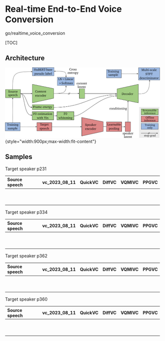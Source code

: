 # Real-time End-to-End Voice Conversion

go/realtime_voice_conversion

<!--*
# Document freshness: For more information, see go/fresh-source.
freshness: { owner: 'yanghm' reviewed: '2023-08-27' }
*-->

[TOC]

## Architecture

![System Design](images/system_diagram.png){style="width:900px;max-width:fit-content"}

## Samples

<g3mark-audio url="samples/target/p231_001_002_003.wav">Target speaker
p231</g3mark-audio>

Source speech                                                                    | vc_2023_08_11                                                                                                              | QuickVC                                                                                                              | DiffVC                                                                                                              | VQMIVC                                                                                                              | PPGVC
:------------------------------------------------------------------------------- | :------------------------------------------------------------------------------------------------------------------------- | :------------------------------------------------------------------------------------------------------------------- | :------------------------------------------------------------------------------------------------------------------ | :------------------------------------------------------------------------------------------------------------------ | :----
<g3mark-audio url="samples/source/1089_134686_000001_000001.wav"></g3mark-audio> | <g3mark-audio url="samples/converted/1089_134686_000001_000001_to_p231_001_002_003_algo_vc_2023_08_11.wav"></g3mark-audio> | <g3mark-audio url="samples/converted/1089_134686_000001_000001_to_p231_001_002_003_algo_QuickVC.wav"></g3mark-audio> | <g3mark-audio url="samples/converted/1089_134686_000001_000001_to_p231_001_002_003_algo_DiffVC.wav"></g3mark-audio> | <g3mark-audio url="samples/converted/1089_134686_000001_000001_to_p231_001_002_003_algo_VQMIVC.wav"></g3mark-audio> | <g3mark-audio url="samples/converted/1089_134686_000001_000001_to_p231_001_002_003_algo_PPGVC.wav"></g3mark-audio>
<g3mark-audio url="samples/source/1188_133604_000004_000005.wav"></g3mark-audio> | <g3mark-audio url="samples/converted/1188_133604_000004_000005_to_p231_001_002_003_algo_vc_2023_08_11.wav"></g3mark-audio> | <g3mark-audio url="samples/converted/1188_133604_000004_000005_to_p231_001_002_003_algo_QuickVC.wav"></g3mark-audio> | <g3mark-audio url="samples/converted/1188_133604_000004_000005_to_p231_001_002_003_algo_DiffVC.wav"></g3mark-audio> | <g3mark-audio url="samples/converted/1188_133604_000004_000005_to_p231_001_002_003_algo_VQMIVC.wav"></g3mark-audio> | <g3mark-audio url="samples/converted/1188_133604_000004_000005_to_p231_001_002_003_algo_PPGVC.wav"></g3mark-audio>
<g3mark-audio url="samples/source/1221_135766_000026_000005.wav"></g3mark-audio> | <g3mark-audio url="samples/converted/1221_135766_000026_000005_to_p231_001_002_003_algo_vc_2023_08_11.wav"></g3mark-audio> | <g3mark-audio url="samples/converted/1221_135766_000026_000005_to_p231_001_002_003_algo_QuickVC.wav"></g3mark-audio> | <g3mark-audio url="samples/converted/1221_135766_000026_000005_to_p231_001_002_003_algo_DiffVC.wav"></g3mark-audio> | <g3mark-audio url="samples/converted/1221_135766_000026_000005_to_p231_001_002_003_algo_VQMIVC.wav"></g3mark-audio> | <g3mark-audio url="samples/converted/1221_135766_000026_000005_to_p231_001_002_003_algo_PPGVC.wav"></g3mark-audio>
<g3mark-audio url="samples/source/1284_1180_000005_000001.wav"></g3mark-audio>   | <g3mark-audio url="samples/converted/1284_1180_000005_000001_to_p231_001_002_003_algo_vc_2023_08_11.wav"></g3mark-audio>   | <g3mark-audio url="samples/converted/1284_1180_000005_000001_to_p231_001_002_003_algo_QuickVC.wav"></g3mark-audio>   | <g3mark-audio url="samples/converted/1284_1180_000005_000001_to_p231_001_002_003_algo_DiffVC.wav"></g3mark-audio>   | <g3mark-audio url="samples/converted/1284_1180_000005_000001_to_p231_001_002_003_algo_VQMIVC.wav"></g3mark-audio>   | <g3mark-audio url="samples/converted/1284_1180_000005_000001_to_p231_001_002_003_algo_PPGVC.wav"></g3mark-audio>
<g3mark-audio url="samples/source/1580_141083_000006_000002.wav"></g3mark-audio> | <g3mark-audio url="samples/converted/1580_141083_000006_000002_to_p231_001_002_003_algo_vc_2023_08_11.wav"></g3mark-audio> | <g3mark-audio url="samples/converted/1580_141083_000006_000002_to_p231_001_002_003_algo_QuickVC.wav"></g3mark-audio> | <g3mark-audio url="samples/converted/1580_141083_000006_000002_to_p231_001_002_003_algo_DiffVC.wav"></g3mark-audio> | <g3mark-audio url="samples/converted/1580_141083_000006_000002_to_p231_001_002_003_algo_VQMIVC.wav"></g3mark-audio> | <g3mark-audio url="samples/converted/1580_141083_000006_000002_to_p231_001_002_003_algo_PPGVC.wav"></g3mark-audio>
<g3mark-audio url="samples/source/1995_1826_000005_000002.wav"></g3mark-audio>   | <g3mark-audio url="samples/converted/1995_1826_000005_000002_to_p231_001_002_003_algo_vc_2023_08_11.wav"></g3mark-audio>   | <g3mark-audio url="samples/converted/1995_1826_000005_000002_to_p231_001_002_003_algo_QuickVC.wav"></g3mark-audio>   | <g3mark-audio url="samples/converted/1995_1826_000005_000002_to_p231_001_002_003_algo_DiffVC.wav"></g3mark-audio>   | <g3mark-audio url="samples/converted/1995_1826_000005_000002_to_p231_001_002_003_algo_VQMIVC.wav"></g3mark-audio>   | <g3mark-audio url="samples/converted/1995_1826_000005_000002_to_p231_001_002_003_algo_PPGVC.wav"></g3mark-audio>
<g3mark-audio url="samples/source/2300_131720_000002_000003.wav"></g3mark-audio> | <g3mark-audio url="samples/converted/2300_131720_000002_000003_to_p231_001_002_003_algo_vc_2023_08_11.wav"></g3mark-audio> | <g3mark-audio url="samples/converted/2300_131720_000002_000003_to_p231_001_002_003_algo_QuickVC.wav"></g3mark-audio> | <g3mark-audio url="samples/converted/2300_131720_000002_000003_to_p231_001_002_003_algo_DiffVC.wav"></g3mark-audio> | <g3mark-audio url="samples/converted/2300_131720_000002_000003_to_p231_001_002_003_algo_VQMIVC.wav"></g3mark-audio> | <g3mark-audio url="samples/converted/2300_131720_000002_000003_to_p231_001_002_003_algo_PPGVC.wav"></g3mark-audio>
<g3mark-audio url="samples/source/237_126133_000004_000000.wav"></g3mark-audio>  | <g3mark-audio url="samples/converted/237_126133_000004_000000_to_p231_001_002_003_algo_vc_2023_08_11.wav"></g3mark-audio>  | <g3mark-audio url="samples/converted/237_126133_000004_000000_to_p231_001_002_003_algo_QuickVC.wav"></g3mark-audio>  | <g3mark-audio url="samples/converted/237_126133_000004_000000_to_p231_001_002_003_algo_DiffVC.wav"></g3mark-audio>  | <g3mark-audio url="samples/converted/237_126133_000004_000000_to_p231_001_002_003_algo_VQMIVC.wav"></g3mark-audio>  | <g3mark-audio url="samples/converted/237_126133_000004_000000_to_p231_001_002_003_algo_PPGVC.wav"></g3mark-audio>
<g3mark-audio url="samples/source/260_123286_000005_000001.wav"></g3mark-audio>  | <g3mark-audio url="samples/converted/260_123286_000005_000001_to_p231_001_002_003_algo_vc_2023_08_11.wav"></g3mark-audio>  | <g3mark-audio url="samples/converted/260_123286_000005_000001_to_p231_001_002_003_algo_QuickVC.wav"></g3mark-audio>  | <g3mark-audio url="samples/converted/260_123286_000005_000001_to_p231_001_002_003_algo_DiffVC.wav"></g3mark-audio>  | <g3mark-audio url="samples/converted/260_123286_000005_000001_to_p231_001_002_003_algo_VQMIVC.wav"></g3mark-audio>  | <g3mark-audio url="samples/converted/260_123286_000005_000001_to_p231_001_002_003_algo_PPGVC.wav"></g3mark-audio>
<g3mark-audio url="samples/source/3729_6852_000004_000003.wav"></g3mark-audio>   | <g3mark-audio url="samples/converted/3729_6852_000004_000003_to_p231_001_002_003_algo_vc_2023_08_11.wav"></g3mark-audio>   | <g3mark-audio url="samples/converted/3729_6852_000004_000003_to_p231_001_002_003_algo_QuickVC.wav"></g3mark-audio>   | <g3mark-audio url="samples/converted/3729_6852_000004_000003_to_p231_001_002_003_algo_DiffVC.wav"></g3mark-audio>   | <g3mark-audio url="samples/converted/3729_6852_000004_000003_to_p231_001_002_003_algo_VQMIVC.wav"></g3mark-audio>   | <g3mark-audio url="samples/converted/3729_6852_000004_000003_to_p231_001_002_003_algo_PPGVC.wav"></g3mark-audio>

<g3mark-audio url="samples/target/p334_001_002_003.wav">Target speaker
p334</g3mark-audio>

Source speech                                                                    | vc_2023_08_11                                                                                                              | QuickVC                                                                                                              | DiffVC                                                                                                              | VQMIVC                                                                                                              | PPGVC
:------------------------------------------------------------------------------- | :------------------------------------------------------------------------------------------------------------------------- | :------------------------------------------------------------------------------------------------------------------- | :------------------------------------------------------------------------------------------------------------------ | :------------------------------------------------------------------------------------------------------------------ | :----
<g3mark-audio url="samples/source/1089_134686_000001_000001.wav"></g3mark-audio> | <g3mark-audio url="samples/converted/1089_134686_000001_000001_to_p334_001_002_003_algo_vc_2023_08_11.wav"></g3mark-audio> | <g3mark-audio url="samples/converted/1089_134686_000001_000001_to_p334_001_002_003_algo_QuickVC.wav"></g3mark-audio> | <g3mark-audio url="samples/converted/1089_134686_000001_000001_to_p334_001_002_003_algo_DiffVC.wav"></g3mark-audio> | <g3mark-audio url="samples/converted/1089_134686_000001_000001_to_p334_001_002_003_algo_VQMIVC.wav"></g3mark-audio> | <g3mark-audio url="samples/converted/1089_134686_000001_000001_to_p334_001_002_003_algo_PPGVC.wav"></g3mark-audio>
<g3mark-audio url="samples/source/1188_133604_000004_000005.wav"></g3mark-audio> | <g3mark-audio url="samples/converted/1188_133604_000004_000005_to_p334_001_002_003_algo_vc_2023_08_11.wav"></g3mark-audio> | <g3mark-audio url="samples/converted/1188_133604_000004_000005_to_p334_001_002_003_algo_QuickVC.wav"></g3mark-audio> | <g3mark-audio url="samples/converted/1188_133604_000004_000005_to_p334_001_002_003_algo_DiffVC.wav"></g3mark-audio> | <g3mark-audio url="samples/converted/1188_133604_000004_000005_to_p334_001_002_003_algo_VQMIVC.wav"></g3mark-audio> | <g3mark-audio url="samples/converted/1188_133604_000004_000005_to_p334_001_002_003_algo_PPGVC.wav"></g3mark-audio>
<g3mark-audio url="samples/source/1221_135766_000026_000005.wav"></g3mark-audio> | <g3mark-audio url="samples/converted/1221_135766_000026_000005_to_p334_001_002_003_algo_vc_2023_08_11.wav"></g3mark-audio> | <g3mark-audio url="samples/converted/1221_135766_000026_000005_to_p334_001_002_003_algo_QuickVC.wav"></g3mark-audio> | <g3mark-audio url="samples/converted/1221_135766_000026_000005_to_p334_001_002_003_algo_DiffVC.wav"></g3mark-audio> | <g3mark-audio url="samples/converted/1221_135766_000026_000005_to_p334_001_002_003_algo_VQMIVC.wav"></g3mark-audio> | <g3mark-audio url="samples/converted/1221_135766_000026_000005_to_p334_001_002_003_algo_PPGVC.wav"></g3mark-audio>
<g3mark-audio url="samples/source/1284_1180_000005_000001.wav"></g3mark-audio>   | <g3mark-audio url="samples/converted/1284_1180_000005_000001_to_p334_001_002_003_algo_vc_2023_08_11.wav"></g3mark-audio>   | <g3mark-audio url="samples/converted/1284_1180_000005_000001_to_p334_001_002_003_algo_QuickVC.wav"></g3mark-audio>   | <g3mark-audio url="samples/converted/1284_1180_000005_000001_to_p334_001_002_003_algo_DiffVC.wav"></g3mark-audio>   | <g3mark-audio url="samples/converted/1284_1180_000005_000001_to_p334_001_002_003_algo_VQMIVC.wav"></g3mark-audio>   | <g3mark-audio url="samples/converted/1284_1180_000005_000001_to_p334_001_002_003_algo_PPGVC.wav"></g3mark-audio>
<g3mark-audio url="samples/source/1580_141083_000006_000002.wav"></g3mark-audio> | <g3mark-audio url="samples/converted/1580_141083_000006_000002_to_p334_001_002_003_algo_vc_2023_08_11.wav"></g3mark-audio> | <g3mark-audio url="samples/converted/1580_141083_000006_000002_to_p334_001_002_003_algo_QuickVC.wav"></g3mark-audio> | <g3mark-audio url="samples/converted/1580_141083_000006_000002_to_p334_001_002_003_algo_DiffVC.wav"></g3mark-audio> | <g3mark-audio url="samples/converted/1580_141083_000006_000002_to_p334_001_002_003_algo_VQMIVC.wav"></g3mark-audio> | <g3mark-audio url="samples/converted/1580_141083_000006_000002_to_p334_001_002_003_algo_PPGVC.wav"></g3mark-audio>
<g3mark-audio url="samples/source/1995_1826_000005_000002.wav"></g3mark-audio>   | <g3mark-audio url="samples/converted/1995_1826_000005_000002_to_p334_001_002_003_algo_vc_2023_08_11.wav"></g3mark-audio>   | <g3mark-audio url="samples/converted/1995_1826_000005_000002_to_p334_001_002_003_algo_QuickVC.wav"></g3mark-audio>   | <g3mark-audio url="samples/converted/1995_1826_000005_000002_to_p334_001_002_003_algo_DiffVC.wav"></g3mark-audio>   | <g3mark-audio url="samples/converted/1995_1826_000005_000002_to_p334_001_002_003_algo_VQMIVC.wav"></g3mark-audio>   | <g3mark-audio url="samples/converted/1995_1826_000005_000002_to_p334_001_002_003_algo_PPGVC.wav"></g3mark-audio>
<g3mark-audio url="samples/source/2300_131720_000002_000003.wav"></g3mark-audio> | <g3mark-audio url="samples/converted/2300_131720_000002_000003_to_p334_001_002_003_algo_vc_2023_08_11.wav"></g3mark-audio> | <g3mark-audio url="samples/converted/2300_131720_000002_000003_to_p334_001_002_003_algo_QuickVC.wav"></g3mark-audio> | <g3mark-audio url="samples/converted/2300_131720_000002_000003_to_p334_001_002_003_algo_DiffVC.wav"></g3mark-audio> | <g3mark-audio url="samples/converted/2300_131720_000002_000003_to_p334_001_002_003_algo_VQMIVC.wav"></g3mark-audio> | <g3mark-audio url="samples/converted/2300_131720_000002_000003_to_p334_001_002_003_algo_PPGVC.wav"></g3mark-audio>
<g3mark-audio url="samples/source/237_126133_000004_000000.wav"></g3mark-audio>  | <g3mark-audio url="samples/converted/237_126133_000004_000000_to_p334_001_002_003_algo_vc_2023_08_11.wav"></g3mark-audio>  | <g3mark-audio url="samples/converted/237_126133_000004_000000_to_p334_001_002_003_algo_QuickVC.wav"></g3mark-audio>  | <g3mark-audio url="samples/converted/237_126133_000004_000000_to_p334_001_002_003_algo_DiffVC.wav"></g3mark-audio>  | <g3mark-audio url="samples/converted/237_126133_000004_000000_to_p334_001_002_003_algo_VQMIVC.wav"></g3mark-audio>  | <g3mark-audio url="samples/converted/237_126133_000004_000000_to_p334_001_002_003_algo_PPGVC.wav"></g3mark-audio>
<g3mark-audio url="samples/source/260_123286_000005_000001.wav"></g3mark-audio>  | <g3mark-audio url="samples/converted/260_123286_000005_000001_to_p334_001_002_003_algo_vc_2023_08_11.wav"></g3mark-audio>  | <g3mark-audio url="samples/converted/260_123286_000005_000001_to_p334_001_002_003_algo_QuickVC.wav"></g3mark-audio>  | <g3mark-audio url="samples/converted/260_123286_000005_000001_to_p334_001_002_003_algo_DiffVC.wav"></g3mark-audio>  | <g3mark-audio url="samples/converted/260_123286_000005_000001_to_p334_001_002_003_algo_VQMIVC.wav"></g3mark-audio>  | <g3mark-audio url="samples/converted/260_123286_000005_000001_to_p334_001_002_003_algo_PPGVC.wav"></g3mark-audio>
<g3mark-audio url="samples/source/3729_6852_000004_000003.wav"></g3mark-audio>   | <g3mark-audio url="samples/converted/3729_6852_000004_000003_to_p334_001_002_003_algo_vc_2023_08_11.wav"></g3mark-audio>   | <g3mark-audio url="samples/converted/3729_6852_000004_000003_to_p334_001_002_003_algo_QuickVC.wav"></g3mark-audio>   | <g3mark-audio url="samples/converted/3729_6852_000004_000003_to_p334_001_002_003_algo_DiffVC.wav"></g3mark-audio>   | <g3mark-audio url="samples/converted/3729_6852_000004_000003_to_p334_001_002_003_algo_VQMIVC.wav"></g3mark-audio>   | <g3mark-audio url="samples/converted/3729_6852_000004_000003_to_p334_001_002_003_algo_PPGVC.wav"></g3mark-audio>

<g3mark-audio url="samples/target/p362_001_002_003.wav">Target speaker
p362</g3mark-audio>

Source speech                                                                    | vc_2023_08_11                                                                                                              | QuickVC                                                                                                              | DiffVC                                                                                                              | VQMIVC                                                                                                              | PPGVC
:------------------------------------------------------------------------------- | :------------------------------------------------------------------------------------------------------------------------- | :------------------------------------------------------------------------------------------------------------------- | :------------------------------------------------------------------------------------------------------------------ | :------------------------------------------------------------------------------------------------------------------ | :----
<g3mark-audio url="samples/source/1089_134686_000001_000001.wav"></g3mark-audio> | <g3mark-audio url="samples/converted/1089_134686_000001_000001_to_p362_001_002_003_algo_vc_2023_08_11.wav"></g3mark-audio> | <g3mark-audio url="samples/converted/1089_134686_000001_000001_to_p362_001_002_003_algo_QuickVC.wav"></g3mark-audio> | <g3mark-audio url="samples/converted/1089_134686_000001_000001_to_p362_001_002_003_algo_DiffVC.wav"></g3mark-audio> | <g3mark-audio url="samples/converted/1089_134686_000001_000001_to_p362_001_002_003_algo_VQMIVC.wav"></g3mark-audio> | <g3mark-audio url="samples/converted/1089_134686_000001_000001_to_p362_001_002_003_algo_PPGVC.wav"></g3mark-audio>
<g3mark-audio url="samples/source/1188_133604_000004_000005.wav"></g3mark-audio> | <g3mark-audio url="samples/converted/1188_133604_000004_000005_to_p362_001_002_003_algo_vc_2023_08_11.wav"></g3mark-audio> | <g3mark-audio url="samples/converted/1188_133604_000004_000005_to_p362_001_002_003_algo_QuickVC.wav"></g3mark-audio> | <g3mark-audio url="samples/converted/1188_133604_000004_000005_to_p362_001_002_003_algo_DiffVC.wav"></g3mark-audio> | <g3mark-audio url="samples/converted/1188_133604_000004_000005_to_p362_001_002_003_algo_VQMIVC.wav"></g3mark-audio> | <g3mark-audio url="samples/converted/1188_133604_000004_000005_to_p362_001_002_003_algo_PPGVC.wav"></g3mark-audio>
<g3mark-audio url="samples/source/1221_135766_000026_000005.wav"></g3mark-audio> | <g3mark-audio url="samples/converted/1221_135766_000026_000005_to_p362_001_002_003_algo_vc_2023_08_11.wav"></g3mark-audio> | <g3mark-audio url="samples/converted/1221_135766_000026_000005_to_p362_001_002_003_algo_QuickVC.wav"></g3mark-audio> | <g3mark-audio url="samples/converted/1221_135766_000026_000005_to_p362_001_002_003_algo_DiffVC.wav"></g3mark-audio> | <g3mark-audio url="samples/converted/1221_135766_000026_000005_to_p362_001_002_003_algo_VQMIVC.wav"></g3mark-audio> | <g3mark-audio url="samples/converted/1221_135766_000026_000005_to_p362_001_002_003_algo_PPGVC.wav"></g3mark-audio>
<g3mark-audio url="samples/source/1284_1180_000005_000001.wav"></g3mark-audio>   | <g3mark-audio url="samples/converted/1284_1180_000005_000001_to_p362_001_002_003_algo_vc_2023_08_11.wav"></g3mark-audio>   | <g3mark-audio url="samples/converted/1284_1180_000005_000001_to_p362_001_002_003_algo_QuickVC.wav"></g3mark-audio>   | <g3mark-audio url="samples/converted/1284_1180_000005_000001_to_p362_001_002_003_algo_DiffVC.wav"></g3mark-audio>   | <g3mark-audio url="samples/converted/1284_1180_000005_000001_to_p362_001_002_003_algo_VQMIVC.wav"></g3mark-audio>   | <g3mark-audio url="samples/converted/1284_1180_000005_000001_to_p362_001_002_003_algo_PPGVC.wav"></g3mark-audio>
<g3mark-audio url="samples/source/1580_141083_000006_000002.wav"></g3mark-audio> | <g3mark-audio url="samples/converted/1580_141083_000006_000002_to_p362_001_002_003_algo_vc_2023_08_11.wav"></g3mark-audio> | <g3mark-audio url="samples/converted/1580_141083_000006_000002_to_p362_001_002_003_algo_QuickVC.wav"></g3mark-audio> | <g3mark-audio url="samples/converted/1580_141083_000006_000002_to_p362_001_002_003_algo_DiffVC.wav"></g3mark-audio> | <g3mark-audio url="samples/converted/1580_141083_000006_000002_to_p362_001_002_003_algo_VQMIVC.wav"></g3mark-audio> | <g3mark-audio url="samples/converted/1580_141083_000006_000002_to_p362_001_002_003_algo_PPGVC.wav"></g3mark-audio>
<g3mark-audio url="samples/source/1995_1826_000005_000002.wav"></g3mark-audio>   | <g3mark-audio url="samples/converted/1995_1826_000005_000002_to_p362_001_002_003_algo_vc_2023_08_11.wav"></g3mark-audio>   | <g3mark-audio url="samples/converted/1995_1826_000005_000002_to_p362_001_002_003_algo_QuickVC.wav"></g3mark-audio>   | <g3mark-audio url="samples/converted/1995_1826_000005_000002_to_p362_001_002_003_algo_DiffVC.wav"></g3mark-audio>   | <g3mark-audio url="samples/converted/1995_1826_000005_000002_to_p362_001_002_003_algo_VQMIVC.wav"></g3mark-audio>   | <g3mark-audio url="samples/converted/1995_1826_000005_000002_to_p362_001_002_003_algo_PPGVC.wav"></g3mark-audio>
<g3mark-audio url="samples/source/2300_131720_000002_000003.wav"></g3mark-audio> | <g3mark-audio url="samples/converted/2300_131720_000002_000003_to_p362_001_002_003_algo_vc_2023_08_11.wav"></g3mark-audio> | <g3mark-audio url="samples/converted/2300_131720_000002_000003_to_p362_001_002_003_algo_QuickVC.wav"></g3mark-audio> | <g3mark-audio url="samples/converted/2300_131720_000002_000003_to_p362_001_002_003_algo_DiffVC.wav"></g3mark-audio> | <g3mark-audio url="samples/converted/2300_131720_000002_000003_to_p362_001_002_003_algo_VQMIVC.wav"></g3mark-audio> | <g3mark-audio url="samples/converted/2300_131720_000002_000003_to_p362_001_002_003_algo_PPGVC.wav"></g3mark-audio>
<g3mark-audio url="samples/source/237_126133_000004_000000.wav"></g3mark-audio>  | <g3mark-audio url="samples/converted/237_126133_000004_000000_to_p362_001_002_003_algo_vc_2023_08_11.wav"></g3mark-audio>  | <g3mark-audio url="samples/converted/237_126133_000004_000000_to_p362_001_002_003_algo_QuickVC.wav"></g3mark-audio>  | <g3mark-audio url="samples/converted/237_126133_000004_000000_to_p362_001_002_003_algo_DiffVC.wav"></g3mark-audio>  | <g3mark-audio url="samples/converted/237_126133_000004_000000_to_p362_001_002_003_algo_VQMIVC.wav"></g3mark-audio>  | <g3mark-audio url="samples/converted/237_126133_000004_000000_to_p362_001_002_003_algo_PPGVC.wav"></g3mark-audio>
<g3mark-audio url="samples/source/260_123286_000005_000001.wav"></g3mark-audio>  | <g3mark-audio url="samples/converted/260_123286_000005_000001_to_p362_001_002_003_algo_vc_2023_08_11.wav"></g3mark-audio>  | <g3mark-audio url="samples/converted/260_123286_000005_000001_to_p362_001_002_003_algo_QuickVC.wav"></g3mark-audio>  | <g3mark-audio url="samples/converted/260_123286_000005_000001_to_p362_001_002_003_algo_DiffVC.wav"></g3mark-audio>  | <g3mark-audio url="samples/converted/260_123286_000005_000001_to_p362_001_002_003_algo_VQMIVC.wav"></g3mark-audio>  | <g3mark-audio url="samples/converted/260_123286_000005_000001_to_p362_001_002_003_algo_PPGVC.wav"></g3mark-audio>
<g3mark-audio url="samples/source/3729_6852_000004_000003.wav"></g3mark-audio>   | <g3mark-audio url="samples/converted/3729_6852_000004_000003_to_p362_001_002_003_algo_vc_2023_08_11.wav"></g3mark-audio>   | <g3mark-audio url="samples/converted/3729_6852_000004_000003_to_p362_001_002_003_algo_QuickVC.wav"></g3mark-audio>   | <g3mark-audio url="samples/converted/3729_6852_000004_000003_to_p362_001_002_003_algo_DiffVC.wav"></g3mark-audio>   | <g3mark-audio url="samples/converted/3729_6852_000004_000003_to_p362_001_002_003_algo_VQMIVC.wav"></g3mark-audio>   | <g3mark-audio url="samples/converted/3729_6852_000004_000003_to_p362_001_002_003_algo_PPGVC.wav"></g3mark-audio>

<g3mark-audio url="samples/target/p360_001_002_003.wav">Target speaker
p360</g3mark-audio>

Source speech                                                                    | vc_2023_08_11                                                                                                              | QuickVC                                                                                                              | DiffVC                                                                                                              | VQMIVC                                                                                                              | PPGVC
:------------------------------------------------------------------------------- | :------------------------------------------------------------------------------------------------------------------------- | :------------------------------------------------------------------------------------------------------------------- | :------------------------------------------------------------------------------------------------------------------ | :------------------------------------------------------------------------------------------------------------------ | :----
<g3mark-audio url="samples/source/1089_134686_000001_000001.wav"></g3mark-audio> | <g3mark-audio url="samples/converted/1089_134686_000001_000001_to_p360_001_002_003_algo_vc_2023_08_11.wav"></g3mark-audio> | <g3mark-audio url="samples/converted/1089_134686_000001_000001_to_p360_001_002_003_algo_QuickVC.wav"></g3mark-audio> | <g3mark-audio url="samples/converted/1089_134686_000001_000001_to_p360_001_002_003_algo_DiffVC.wav"></g3mark-audio> | <g3mark-audio url="samples/converted/1089_134686_000001_000001_to_p360_001_002_003_algo_VQMIVC.wav"></g3mark-audio> | <g3mark-audio url="samples/converted/1089_134686_000001_000001_to_p360_001_002_003_algo_PPGVC.wav"></g3mark-audio>
<g3mark-audio url="samples/source/1188_133604_000004_000005.wav"></g3mark-audio> | <g3mark-audio url="samples/converted/1188_133604_000004_000005_to_p360_001_002_003_algo_vc_2023_08_11.wav"></g3mark-audio> | <g3mark-audio url="samples/converted/1188_133604_000004_000005_to_p360_001_002_003_algo_QuickVC.wav"></g3mark-audio> | <g3mark-audio url="samples/converted/1188_133604_000004_000005_to_p360_001_002_003_algo_DiffVC.wav"></g3mark-audio> | <g3mark-audio url="samples/converted/1188_133604_000004_000005_to_p360_001_002_003_algo_VQMIVC.wav"></g3mark-audio> | <g3mark-audio url="samples/converted/1188_133604_000004_000005_to_p360_001_002_003_algo_PPGVC.wav"></g3mark-audio>
<g3mark-audio url="samples/source/1221_135766_000026_000005.wav"></g3mark-audio> | <g3mark-audio url="samples/converted/1221_135766_000026_000005_to_p360_001_002_003_algo_vc_2023_08_11.wav"></g3mark-audio> | <g3mark-audio url="samples/converted/1221_135766_000026_000005_to_p360_001_002_003_algo_QuickVC.wav"></g3mark-audio> | <g3mark-audio url="samples/converted/1221_135766_000026_000005_to_p360_001_002_003_algo_DiffVC.wav"></g3mark-audio> | <g3mark-audio url="samples/converted/1221_135766_000026_000005_to_p360_001_002_003_algo_VQMIVC.wav"></g3mark-audio> | <g3mark-audio url="samples/converted/1221_135766_000026_000005_to_p360_001_002_003_algo_PPGVC.wav"></g3mark-audio>
<g3mark-audio url="samples/source/1284_1180_000005_000001.wav"></g3mark-audio>   | <g3mark-audio url="samples/converted/1284_1180_000005_000001_to_p360_001_002_003_algo_vc_2023_08_11.wav"></g3mark-audio>   | <g3mark-audio url="samples/converted/1284_1180_000005_000001_to_p360_001_002_003_algo_QuickVC.wav"></g3mark-audio>   | <g3mark-audio url="samples/converted/1284_1180_000005_000001_to_p360_001_002_003_algo_DiffVC.wav"></g3mark-audio>   | <g3mark-audio url="samples/converted/1284_1180_000005_000001_to_p360_001_002_003_algo_VQMIVC.wav"></g3mark-audio>   | <g3mark-audio url="samples/converted/1284_1180_000005_000001_to_p360_001_002_003_algo_PPGVC.wav"></g3mark-audio>
<g3mark-audio url="samples/source/1580_141083_000006_000002.wav"></g3mark-audio> | <g3mark-audio url="samples/converted/1580_141083_000006_000002_to_p360_001_002_003_algo_vc_2023_08_11.wav"></g3mark-audio> | <g3mark-audio url="samples/converted/1580_141083_000006_000002_to_p360_001_002_003_algo_QuickVC.wav"></g3mark-audio> | <g3mark-audio url="samples/converted/1580_141083_000006_000002_to_p360_001_002_003_algo_DiffVC.wav"></g3mark-audio> | <g3mark-audio url="samples/converted/1580_141083_000006_000002_to_p360_001_002_003_algo_VQMIVC.wav"></g3mark-audio> | <g3mark-audio url="samples/converted/1580_141083_000006_000002_to_p360_001_002_003_algo_PPGVC.wav"></g3mark-audio>
<g3mark-audio url="samples/source/1995_1826_000005_000002.wav"></g3mark-audio>   | <g3mark-audio url="samples/converted/1995_1826_000005_000002_to_p360_001_002_003_algo_vc_2023_08_11.wav"></g3mark-audio>   | <g3mark-audio url="samples/converted/1995_1826_000005_000002_to_p360_001_002_003_algo_QuickVC.wav"></g3mark-audio>   | <g3mark-audio url="samples/converted/1995_1826_000005_000002_to_p360_001_002_003_algo_DiffVC.wav"></g3mark-audio>   | <g3mark-audio url="samples/converted/1995_1826_000005_000002_to_p360_001_002_003_algo_VQMIVC.wav"></g3mark-audio>   | <g3mark-audio url="samples/converted/1995_1826_000005_000002_to_p360_001_002_003_algo_PPGVC.wav"></g3mark-audio>
<g3mark-audio url="samples/source/2300_131720_000002_000003.wav"></g3mark-audio> | <g3mark-audio url="samples/converted/2300_131720_000002_000003_to_p360_001_002_003_algo_vc_2023_08_11.wav"></g3mark-audio> | <g3mark-audio url="samples/converted/2300_131720_000002_000003_to_p360_001_002_003_algo_QuickVC.wav"></g3mark-audio> | <g3mark-audio url="samples/converted/2300_131720_000002_000003_to_p360_001_002_003_algo_DiffVC.wav"></g3mark-audio> | <g3mark-audio url="samples/converted/2300_131720_000002_000003_to_p360_001_002_003_algo_VQMIVC.wav"></g3mark-audio> | <g3mark-audio url="samples/converted/2300_131720_000002_000003_to_p360_001_002_003_algo_PPGVC.wav"></g3mark-audio>
<g3mark-audio url="samples/source/237_126133_000004_000000.wav"></g3mark-audio>  | <g3mark-audio url="samples/converted/237_126133_000004_000000_to_p360_001_002_003_algo_vc_2023_08_11.wav"></g3mark-audio>  | <g3mark-audio url="samples/converted/237_126133_000004_000000_to_p360_001_002_003_algo_QuickVC.wav"></g3mark-audio>  | <g3mark-audio url="samples/converted/237_126133_000004_000000_to_p360_001_002_003_algo_DiffVC.wav"></g3mark-audio>  | <g3mark-audio url="samples/converted/237_126133_000004_000000_to_p360_001_002_003_algo_VQMIVC.wav"></g3mark-audio>  | <g3mark-audio url="samples/converted/237_126133_000004_000000_to_p360_001_002_003_algo_PPGVC.wav"></g3mark-audio>
<g3mark-audio url="samples/source/260_123286_000005_000001.wav"></g3mark-audio>  | <g3mark-audio url="samples/converted/260_123286_000005_000001_to_p360_001_002_003_algo_vc_2023_08_11.wav"></g3mark-audio>  | <g3mark-audio url="samples/converted/260_123286_000005_000001_to_p360_001_002_003_algo_QuickVC.wav"></g3mark-audio>  | <g3mark-audio url="samples/converted/260_123286_000005_000001_to_p360_001_002_003_algo_DiffVC.wav"></g3mark-audio>  | <g3mark-audio url="samples/converted/260_123286_000005_000001_to_p360_001_002_003_algo_VQMIVC.wav"></g3mark-audio>  | <g3mark-audio url="samples/converted/260_123286_000005_000001_to_p360_001_002_003_algo_PPGVC.wav"></g3mark-audio>
<g3mark-audio url="samples/source/3729_6852_000004_000003.wav"></g3mark-audio>   | <g3mark-audio url="samples/converted/3729_6852_000004_000003_to_p360_001_002_003_algo_vc_2023_08_11.wav"></g3mark-audio>   | <g3mark-audio url="samples/converted/3729_6852_000004_000003_to_p360_001_002_003_algo_QuickVC.wav"></g3mark-audio>   | <g3mark-audio url="samples/converted/3729_6852_000004_000003_to_p360_001_002_003_algo_DiffVC.wav"></g3mark-audio>   | <g3mark-audio url="samples/converted/3729_6852_000004_000003_to_p360_001_002_003_algo_VQMIVC.wav"></g3mark-audio>   | <g3mark-audio url="samples/converted/3729_6852_000004_000003_to_p360_001_002_003_algo_PPGVC.wav"></g3mark-audio>
